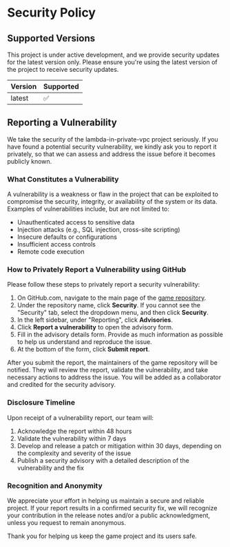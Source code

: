# Security Policy

## Supported Versions

This project is under active development, and we provide security updates for the latest version only. Please ensure you're using the latest version of the project to receive security updates.

| Version | Supported          |
| ------- | ------------------ |
| latest  | :white_check_mark: |

## Reporting a Vulnerability

We take the security of the lambda-in-private-vpc project seriously. If you have found a potential security vulnerability, we kindly ask you to report it privately, so that we can assess and address the issue before it becomes publicly known.

### What Constitutes a Vulnerability

A vulnerability is a weakness or flaw in the project that can be exploited to compromise the security, integrity, or availability of the system or its data. Examples of vulnerabilities include, but are not limited to:

- Unauthenticated access to sensitive data
- Injection attacks (e.g., SQL injection, cross-site scripting)
- Insecure defaults or configurations
- Insufficient access controls
- Remote code execution

### How to Privately Report a Vulnerability using GitHub

Please follow these steps to privately report a security vulnerability:

1. On GitHub.com, navigate to the main page of the [game repository](https://github.com/Hack23/game).
2. Under the repository name, click **Security**. If you cannot see the "Security" tab, select the dropdown menu, and then click **Security**.
3. In the left sidebar, under "Reporting", click **Advisories**.
4. Click **Report a vulnerability** to open the advisory form.
5. Fill in the advisory details form. Provide as much information as possible to help us understand and reproduce the issue.
6. At the bottom of the form, click **Submit report**.

After you submit the report, the maintainers of the game repository will be notified. They will review the report, validate the vulnerability, and take necessary actions to address the issue. You will be added as a collaborator and credited for the security advisory.

### Disclosure Timeline

Upon receipt of a vulnerability report, our team will:

1. Acknowledge the report within 48 hours
2. Validate the vulnerability within 7 days
3. Develop and release a patch or mitigation within 30 days, depending on the complexity and severity of the issue
4. Publish a security advisory with a detailed description of the vulnerability and the fix

### Recognition and Anonymity

We appreciate your effort in helping us maintain a secure and reliable project. If your report results in a confirmed security fix, we will recognize your contribution in the release notes and/or a public acknowledgment, unless you request to remain anonymous.

Thank you for helping us keep the game project and its users safe.
